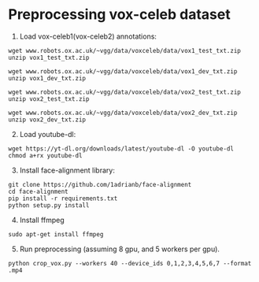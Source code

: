 # Preprocessing vox-celeb dataset
1) Load vox-celeb1(vox-celeb2) annotations:

```
wget www.robots.ox.ac.uk/~vgg/data/voxceleb/data/vox1_test_txt.zip
unzip vox1_test_txt.zip

wget www.robots.ox.ac.uk/~vgg/data/voxceleb/data/vox1_dev_txt.zip
unzip vox1_dev_txt.zip
```

```
wget www.robots.ox.ac.uk/~vgg/data/voxceleb/data/vox2_test_txt.zip
unzip vox2_test_txt.zip

wget www.robots.ox.ac.uk/~vgg/data/voxceleb/data/vox2_dev_txt.zip
unzip vox2_dev_txt.zip
```


2) Load youtube-dl:
```
wget https://yt-dl.org/downloads/latest/youtube-dl -O youtube-dl
chmod a+rx youtube-dl
```

3) Install face-alignment library:

```
git clone https://github.com/1adrianb/face-alignment
cd face-alignment
pip install -r requirements.txt
python setup.py install
```
4) Install ffmpeg

```
sudo apt-get install ffmpeg
```

5) Run preprocessing (assuming 8 gpu, and 5 workers per gpu).
```
python crop_vox.py --workers 40 --device_ids 0,1,2,3,4,5,6,7 --format .mp4
```
